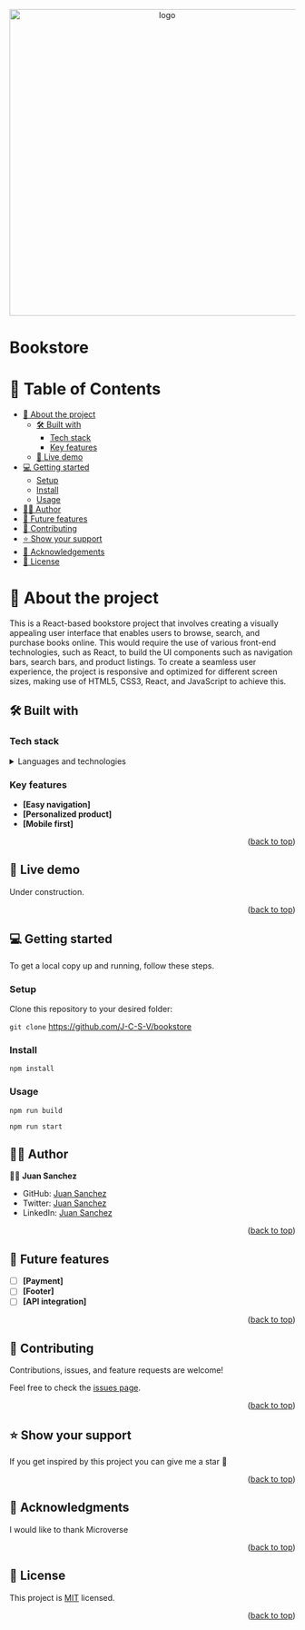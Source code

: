 <a name="readme-top"></a>

<div align="center">
  <a href="https://unsplash.com/photos/04X1Yp9hNH8">
  <img src="https://user-images.githubusercontent.com/109441277/236522298-92f07e0d-826b-4291-8fd3-d8f5b4b8bca9.png" alt="logo" width="540"  height="auto" /><br/>
  </a>
</div>

# Bookstore

# 📗 Table of Contents

- [📖 About the project](#about-project)
  - [🛠 Built with](#built-with)
    - [Tech stack](#tech-stack)
    - [Key features](#key-features)
  - [🚀 Live demo](#live-demo)
- [💻 Getting started](#getting-started)
  - [Setup](#setup)
  - [Install](#install)
  - [Usage](#usage)
- [👷‍♂️ Author](#authors)
- [🔭 Future features](#future-features)
- [🤝 Contributing](#contributing)
- [⭐️ Show your support](#support)
- [🙏 Acknowledgements](#acknowledgements)
- [📝 License](#license)

# 📖 About the project <a name="about-project"></a>

This is a React-based bookstore project that involves creating a visually appealing user interface that enables users to browse, search, and purchase books online. This would require the use of various front-end technologies, such as React, to build the UI components such as navigation bars, search bars, and product listings. To create a seamless user experience, the project is responsive and optimized for different screen sizes, making use of HTML5, CSS3, React, and JavaScript to achieve this.

## 🛠 Built with <a name="built-with"></a>

### Tech stack <a name="tech-stack"></a>

<details>
  <summary>Languages and technologies</summary><br>
  <ul>
    <li><a href="#">JavaScript ES6</a></li>
  </ul>
  <ul>
    <li><a href="#">React</a></li>
  </ul>
  <ul>
    <li><a href="#">HTML5</a></li>
  </ul>
  <ul>
    <li><a href="#">CSS3</a></li>
  </ul>
  <ul>
    <li><a href="#">Git</a></li>
  </ul>
  <ul>
    <li><a href="#">SASS</a></li>
  </ul>
  <ul>
    <li><a href="#">Jest</a></li>
  </ul>
  <ul>
    <li><a href="#">Webpack</a></li>
  </ul>
</details>

### Key features <a name="key-features"></a>

- **[Easy navigation]**
- **[Personalized product]**
- **[Mobile first]**

<p align="right">(<a href="#readme-top">back to top</a>)</p>

## 🚀 Live demo <a name="live-demo"></a>

Under construction.

<!-- - [Live Demo Link](https://j-c-s-v.github.io/webpack-to-do-list/) -->

<p align="right">(<a href="#readme-top">back to top</a>)</p>

## 💻 Getting started <a name="getting-started"></a>

To get a local copy up and running, follow these steps.

### Setup

Clone this repository to your desired folder:

`git clone` https://github.com/J-C-S-V/bookstore

### Install

`npm install`

### Usage

`npm run build`

`npm run start`

## 👷‍♂️ Author <a name="authors"></a>

👷‍♂️ **Juan Sanchez**

- GitHub: [Juan Sanchez](https://github.com/J-C-S-V)
- Twitter: [Juan Sanchez](https://twitter.com/juansan0)
- LinkedIn: [Juan Sanchez](https://www.linkedin.com/in/juan-carlos-sanchez-vargas-a308b014b/)

<p align="right">(<a href="#readme-top">back to top</a>)</p>

## 🔭 Future features <a name="future-features"></a>

- [ ] **[Payment]**
- [ ] **[Footer]**
- [ ] **[API integration]**

<p align="right">(<a href="#readme-top">back to top</a>)</p>

## 🤝 Contributing <a name="contributing"></a>

Contributions, issues, and feature requests are welcome!

Feel free to check the [issues page](../../issues/).

<p align="right">(<a href="#readme-top">back to top</a>)</p>

## ⭐️ Show your support <a name="support"></a>

If you get inspired by this project you can give me a star 🙌

<p align="right">(<a href="#readme-top">back to top</a>)</p>

## 🙏 Acknowledgments <a name="acknowledgements"></a>

I would like to thank Microverse

<p align="right">(<a href="#readme-top">back to top</a>)</p>

## 📝 License <a name="license"></a>

This project is [MIT](https://github.com/J-C-S-V/Portfolio-setup-and-mobile-first/blob/main/license.md) licensed.

<p align="right">(<a href="#readme-top">back to top</a>)</p>
